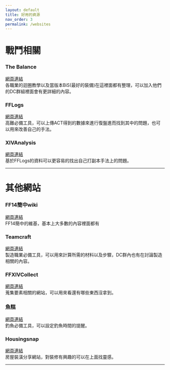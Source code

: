```yaml
---
layout: default
title: 好用的資源
nav_order: 3
permalink: /websites
---
```


# 戰鬥相關

### The Balance
[網頁連結](https://www.thebalanceffxiv.com/)  
各職業的迴圈教學以及當版本BiS(最好的裝備)在這裡面都有整理，可以加入他們的DC群組裡面會有更詳細的內容。  

### FFLogs
[網頁連結](https://www.fflogs.com/)  
高難必備工具，可以上傳ACT得到的數據來進行復盤進而找到其中的問題，也可以用來改善自己的手法。  

### XIVAnalysis
[網頁連結](https://xivanalysis.com/)  
基於FFLogs的資料可以更容易的找出自己打副本手法上的問題。  


---

# 其他網站

### FF14簡中wiki
[網頁連結](https://ff14.huijiwiki.com/)  
FF14簡中的維基，基本上大多數的內容裡面都有  

### Teamcraft
[網頁連結](https://ffxivteamcraft.com/)  
製造職業必備工具，可以用來計算所需的材料以及步驟，DC群內也有在討論製造相關的內容。  

### FFXIVCollect
[網頁連結](https://ffxivcollect.com/)  
蒐集要素相關的網站，可以用來看還有哪些東西沒拿到。  

### 魚糕
[網頁連結](https://fish.ffmomola.com/#/)  
釣魚必備工具，可以設定釣魚時間的提醒。  

### Housingsnap
[網頁連結](https://housingsnap.com/)  
房屋裝潢分享網站，對裝修有興趣的可以在上面找靈感。  

---
